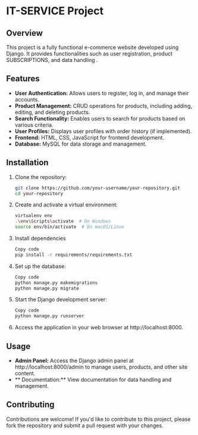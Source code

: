 # IT-SERVICE  Project

## Overview
This project is a fully functional e-commerce website developed using Django. It provides functionalities such as user registration, product SUBSCRIPTIONS, and data handling .

## Features
- **User Authentication:** Allows users to register, log in, and manage their accounts.
- **Product Management:** CRUD operations for products, including adding, editing, and deleting products.
- **Search Functionality:** Enables users to search for products based on various criteria.
- **User Profiles:** Displays user profiles with order history (if implemented).
- **Frontend:** HTML, CSS, JavaScript for frontend development.
- **Database:** MySQL for data storage and management.

## Installation
1. Clone the repository:
   ```bash
   git clone https://github.com/your-username/your-repository.git
   cd your-repository
2. Create and activate a virtual environment:
   ```bash
   virtualenv env
   .\env\Scripts\activate  # On Windows
   source env/bin/activate  # On macOS/Linux
3. Install dependencies
   ```bash
   Copy code
   pip install -r requirements/requirements.txt
4. Set up the database:
   ```bash
   Copy code
   python manage.py makemigrations
   python manage.py migrate
5. Start the Django development server:
   ```bash
   Copy code
   python manage.py runserver
6. Access the application in your web browser at http://localhost:8000.



## Usage
- **Admin Panel:** Access the Django admin panel at http://localhost:8000/admin to manage users, products, and other site content.
- ** Documentation:** View  documentation for data handling and management.
## Contributing
Contributions are welcome! If you'd like to contribute to this project, please fork the repository and submit a pull request with your changes.
